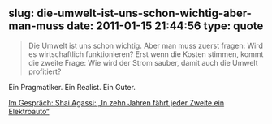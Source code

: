 slug: die-umwelt-ist-uns-schon-wichtig-aber-man-muss
date: 2011-01-15 21:44:56
type: quote
---

> Die Umwelt ist uns schon wichtig. Aber man muss zuerst fragen: Wird es wirtschaftlich funktionieren? Erst wenn die Kosten stimmen, kommt die zweite Frage: Wie wird der Strom sauber, damit auch die Umwelt profitiert?

Ein Pragmatiker. Ein Realist. Ein Guter.

 [Im Gespräch: Shai Agassi: „In zehn Jahren fährt jeder Zweite ein Elektroauto“](http://www.faz.net/s/RubEC1ACFE1EE274C81BCD3621EF555C83C/Doc~E7FE760E8EE724B0AA0BDFAAC9753801D~ATpl~Ecommon~Scontent.html)
